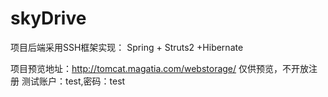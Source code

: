 # skyDrive

项目后端采用SSH框架实现： Spring + Struts2 +Hibernate

项目预览地址：http://tomcat.magatia.com/webstorage/
    仅供预览，不开放注册
    测试账户：test,密码：test

